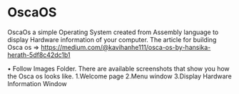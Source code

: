 # OscaOS

OscaOs a simple Operating System created from Assembly language to display Hardware information of your computer.
The article for building Osca os => https://medium.com/@kavihanhe111/osca-os-by-hansika-herath-5df8c42dc1b1

• Follow Images Folder. There are available screenshots that show you how the Osca os looks like.
1.Welcome page
2.Menu window
3.Display Hardware Information Window
